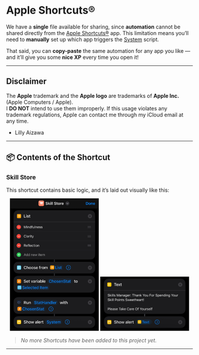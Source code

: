 # Apple Shortcuts®

We have a **single** file available for sharing, since **automation** cannot be shared directly from the [Apple Shortcuts®](https://apps.apple.com/us/app/shortcuts/id915249334) app. This limitation means you’ll need to **manually** set up which app triggers the [System](JavaScript/System.js) script.

That said, you can **copy-paste** the same automation for any app you like — and it’ll give you some **nice XP** every time you open it!

---

## Disclaimer

The **Apple** trademark and the **Apple logo** are trademarks of **Apple Inc.** (Apple Computers / Apple).  
I **DO NOT** intend to use them improperly. If this usage violates any trademark regulations, Apple can contact me through my iCloud email at any time.

- Lilly Aizawa

---

## 📦 Contents of the Shortcut

### Skill Store

This shortcut contains basic logic, and it’s laid out visually like this:

<p align="center">
  <img src="https://github.com/jossgamerYT156/JRPG-Inspired-Journey/blob/main/Image_Demos/Skill-Store_Showdown1.png" width="240" />
  <img src="https://github.com/jossgamerYT156/JRPG-Inspired-Journey/blob/main/Image_Demos/Skill-Store_Showdown2.png" width="240" />
</p>

> *No more Shortcuts have been added to this project yet.*

---

